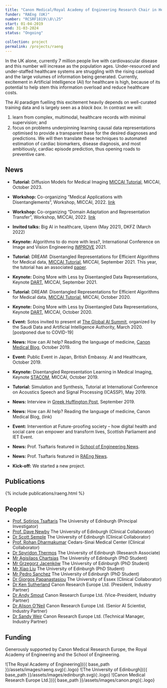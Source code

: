 ```yaml
---
title: "Canon Medical/Royal Academy of Engineering Research Chair in Healthcare AI"
funder: "RAEng (UK)"
number: "RCSRF1819\\8\\25"
start: 01-04-2019
end: 31-03-2024
status: "Ongoing"

collection: project
permalink: /projects/raeng
---
```

In the UK alone, currently 7 million people live with cardiovascular disease and
this number will increase as the population ages. Under-resourced and
under-staffed healthcare systems are struggling with the rising caseload and the
large volumes of information being generated. Currently, excitement in
Artificial Intelligence (AI) for healthcare is high, because of its potential to
help stem this information overload and reduce healthcare costs. 

The AI paradigm fuelling this excitement heavily depends on well-curated
training data and is largely seen as a *black box*. In contrast we will:

1. learn from complex, multimodal, healthcare records with minimal supervision;
   and
2. focus on problems underpinning learning causal data representations optimised to
   provide a transparent base for the desired diagnoses and predictions. We will
   then translate these techniques to automated estimation of cardiac
   biomarkers, disease diagnosis, and most ambitiously, cardiac episode
   prediction, thus opening roads to preventive care.

## News
* **Tutorial:** Diffusion Models for Medical Imaging [MICCAI Tutorial](/tutorials/diffusion-2023), MICCAI, October 2023. 

* **Workshop:** Co-organizing “Medical Applications with Disentanglements”, Workshop, MICCAI, 2022. [link](https://mad.ikim.nrw/)

* **Workshop:** Co-organizing “Domain Adaptation and Representation Transfer”, Workshop, MICCAI, 2022. [link](https://sites.google.com/view/dart2022/home) 

* **Invited talks:** Big AI in healthcare, Upenn (May 2021), DKFZ (March 2022)

* **Keynote:** Algorithms to do more with less?, International Conference 
on Image and Vision Engineering [IMPROVE](https://improve.scitevents.org/KeynoteSpeakers.aspx) 2021.

* **Tutorial:** DREAM: Disentangled Representations for Efficient Algorithms for
  Medical data, [MICCAI Tutorial](/tutorials/dream2021), MICCAI, September 2021. 
  This year, the tutorial has an associated [paper](https://arxiv.org/abs/2108.12043).

* **Keynote:** Doing More with Less by Disentangled Data Representations, Keynote
   [DART](https://sites.google.com/view/dart2021), MICCAI, September 2021.

* **Tutorial:** DREAM: Disentangled Representations for Efficient Algorithms for
  Medical data, [MICCAI Tutorial](/tutorials/dream2020), MICCAI, October 2020.

* **Keynote:** Doing More with Less by Disentangled Data Representations, Keynote
   [DART](https://sites.google.com/view/dart2020/keynote-session), MICCAI,
   October 2020.

* **Event:** Sotos invited to present at [The Global AI
  Summit](https://www.theglobalaisummit.com/), organized by the Saudi Data and
  Artificial Intelligence Authority, March 2020. [postponed due to COVID-19]

* **News:** How can AI help? Reading the language of medicine,
  [Canon Medical Blog](https://www.canon.co.uk/view/language-artificial-intelligence/),
  October 2019.

* **Event:** Public Event in Japan, British Embassy. AI and Healthcare,
  October 2019.

* **Keynote:** Disentangled Representation Learning in Medical Imaging, Keynote
  [STACOM](https://stacom2019.cardiacatlas.org/), MICCAI, October 2019.

* **Tutorial:** Simulation and Synthesis, Tutorial at International Conference
  on Acoustics Speech and Signal Processing (ICASSP), May 2019.

* **News:** Interview in [Greek Huffington
  Post](https://www.huffingtonpost.gr/entry/soteres-tsaetares-zoeme-ten-epoche-tes-technetes-noemosenes-as-men-chasoeme-kai-aeto-to-treno_gr_5d8cc3e2e4b0e9e76048a0b8),
  September 2019.

* **News:** How can AI help? Reading the language of medicine, Canon Medical Blog, (link)

* **Event:** Intervention at Future-proofing society – how digital health and
  social care can empower and transform lives, Scottish Parliament and IET
  Event.

* **News:** Prof. Tsaftaris featured in [School of Engineering
 News](https://www.eng.ed.ac.uk/about/news/20190319/dr-sotirios-tsaftaris-awarded-royal-academy-engineering-senior-research).

* **News:** Prof. Tsaftaris featured in [RAEng
  News](https://www.raeng.org.uk/news/news-releases/2019/march/academy-announces-2019-research-chairs-and-senior).

* **Kick-off:** We started a new project.

## Publications

{% include publications/raeng.html %}

## People

* [Prof. Sotirios Tsaftaris](http://tsaftaris.com/) The University of Edinburgh (Principal Investigator)
* [Prof. Dave Newby](https://www.research.ed.ac.uk/portal/en/persons/david-newby(4fb475a1-21b7-462c-8bb8-041b9375ff70).html) The University of Edinburgh (Clinical Collaborator)
* [Dr Scott Semple](https://www.research.ed.ac.uk/portal/en/persons/scott-semple(0af36c40-c339-416c-a38b-9bccad9692c1).html) The University of Edinburgh (Clinical Collaborator)
* [Prof. Rohan Dharmakumar](https://www.cedars-sinai.org/research/labs/dharmakumar.html) Cedars-Sinai Medical Center (Clinical Collaborator)
* [Dr Spyridon Thermos](https://www.eng.ed.ac.uk/about/people/dr-spyridon-thermos) The University of Edinburgh (Research Associate)
* [Mr Agisilaos Chartsias](https://www.eng.ed.ac.uk/about/people/mr-agisilaos-chartsias) The University of Edinburgh (PhD Student)
* [Mr Grzegorz Jacenków](https://www.eng.ed.ac.uk/about/people/mr-grzegorz-andrzej-jacenkow) The University of Edinburgh (PhD Student)
* [Mr Xiao Liu](https://www.eng.ed.ac.uk/about/people/mr-xiao-liu) The University of Edinburgh (PhD Student)
* [Mr Pedro Sanchez](https://www.eng.ed.ac.uk/about/people/mr-pedro-paulo-goncalves-sanchez) The University of Edinburgh (PhD Student)
* [Dr Giorgos Papanastasiou](https://www.essex.ac.uk/people/papan14104/giorgos-papanastasiou) The University of Essex (Clinical Collaborator)
* [Dr Ken Sutherland](https://www.linkedin.com/in/kensutherland/) Canon Research Europe Ltd. (President, Industry Partner)
* [Dr Andy Smout](https://www.linkedin.com/in/andy-smout-4021ab4//) Canon Research Europe Ltd. (Vice-President, Industry Partner)
* [Dr Alison O'Neil](https://www.linkedin.com/in/alison-o-neil-656b1240/) Canon Research Europe Ltd. (Senior AI Scientist, Industry Partner)
* [Dr Sandy Weir](https://www.linkedin.com/in/sandy-weir-714706/) Canon Research Europe Ltd. (Technical Manager, Industry Partner)

## Funding

Generously supported by Canon Medical Research Europe, the Royal Academy of Engineering and the School of Engineering.

![The Royal Academy of Engineering]({{ base_path }}/assets/images/raeng.svg){:.logo}
![The University of Edinburgh]({{ base_path }}/assets/images/edinburgh.svg){:.logo}
![Canon Medical Research Europe Ltd.]({{ base_path }}/assets/images/canon.png){:.logo}
